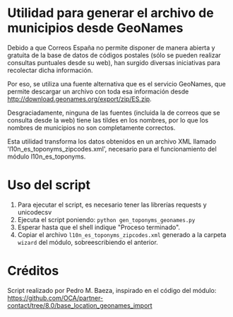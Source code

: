 Utilidad para generar el archivo de municipios desde GeoNames
=============================================================

Debido a que Correos España no permite disponer de manera abierta y gratuita 
de la base de datos de códigos postales (sólo se pueden realizar consultas 
puntuales desde su web), han surgido diversas iniciativas para recolectar 
dicha información. 

Por eso, se utiliza una fuente alternativa que es el servicio GeoNames, que 
permite descargar un archivo con toda esa información desde
http://download.geonames.org/export/zip/ES.zip.

Desgraciadamente, ninguna de las fuentes (incluida la de correos que se 
consulta desde la web) tiene las tildes en los nombres, por lo que los nombres 
de municipios no son completamente correctos.

Esta utilidad transforma los datos obtenidos en un archivo XML llamado
'l10n_es_toponyms_zipcodes.xml', necesario para el funcionamiento del módulo 
l10n_es_toponyms.

Uso del script
==============

1. Para ejecutar el script, es necesario tener las librerías requests
   y unicodecsv
2. Ejecuta el script poniendo: `python gen_toponyms_geonames.py`
3. Esperar hasta que el shell indique "Proceso terminado".
4. Copiar el archivo `l10n_es_toponyms_zipcodes.xml` generado a la carpeta 
   `wizard` del módulo, sobreescribiendo el anterior.

Créditos
========
Script realizado por Pedro M. Baeza, inspirado en el código del módulo:
https://github.com/OCA/partner-contact/tree/8.0/base_location_geonames_import